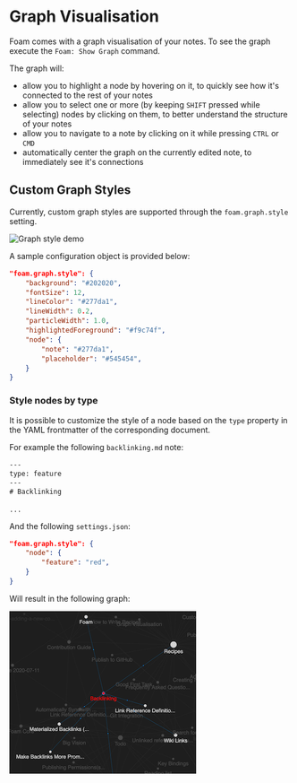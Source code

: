 # Graph Visualisation

Foam comes with a graph visualisation of your notes. To see the graph execute the `Foam: Show Graph` command.

The graph will:
- allow you to highlight a node by hovering on it, to quickly see how it's connected to the rest of your notes
- allow you to select one or more (by keeping `SHIFT` pressed while selecting) nodes by clicking on them, to better understand the structure of your notes
- allow you to navigate to a note by clicking on it while pressing `CTRL` or `CMD`
- automatically center the graph on the currently edited note, to immediately see it's connections

## Custom Graph Styles

Currently, custom graph styles are supported through the `foam.graph.style` setting.

![Graph style demo](../assets/images/graph-style.gif)

A sample configuration object is provided below:

```json
"foam.graph.style": {
    "background": "#202020",
    "fontSize": 12,
    "lineColor": "#277da1",
    "lineWidth": 0.2,
    "particleWidth": 1.0,
    "highlightedForeground": "#f9c74f",
    "node": {
        "note": "#277da1",
        "placeholder": "#545454",
    }
}
```

### Style nodes by type
It is possible to customize the style of a node based on the `type` property in the YAML frontmatter of the corresponding document.

For example the following `backlinking.md` note:

```
---
type: feature
---
# Backlinking

...
```

And the following `settings.json`:
```json
"foam.graph.style": {
    "node": {
        "feature": "red",
    }
}
```

Will result in the following graph:

![Style node by type](../assets/images/style-node-by-type.png)



